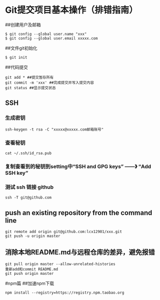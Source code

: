 # Git提交项目基本操作（排错指南）
##创建用户及邮箱
```
$ git config --global user.name "xxx"
$ git config --global user.email xxxxx.com
```
##文件git初始化
```
$ git init
```
##代码提交
```
git add * ##提交暂存所有
git commit -m 'xxx' ##完成提交并写入提交内容
git status ##显示提交状态
```
## SSH
### 生成密钥
```
ssh-keygen -t rsa -C "xxxxx@xxxxx.com邮箱账号" 
```
### 查看秘钥
```
cat ~/.ssh/id_rsa.pub
```
### 复制查看到的秘钥到setting中“SSH and GPG keys” ——》 “Add SSH key”
### 测试 ssh 链接 github
```
ssh -T git@github.com
```
## push an existing repository from the command line
```
git remote add origin git@github.com:lcx12901/xxx.git
git push -u origin master
```
## 消除本地README.md与远程仓库的差异，避免报错
```
git pull origin master --allow-unrelated-histories
重新add和commit README.md
git push origin master
```


#npm篇
##加速npm下载
```
npm install --registry=https://registry.npm.taobao.org
```
